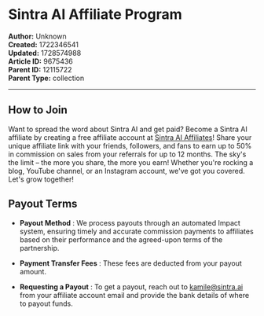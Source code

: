 # Sintra AI Affiliate Program

**Author:** Unknown  
**Created:** 1722346541  
**Updated:** 1728574988  
**Article ID:** 9675436  
**Parent ID:** 12115722  
**Parent Type:** collection  

---

## **How to Join**

Want to spread the word about Sintra AI and get paid? Become a Sintra AI affiliate by creating a free affiliate account at [Sintra AI Affiliates](https://sintra.ai/affiliate)! Share your unique affiliate link with your friends, followers, and fans to earn up to 50% in commission on sales from your referrals for up to 12 months. The sky's the limit – the more you share, the more you earn! Whether you're rocking a blog, YouTube channel, or an Instagram account, we've got you covered. Let's grow together!

## **Payout Terms**

  * **Payout Method** : We process payouts through an automated Impact system, ensuring timely and accurate commission payments to affiliates based on their performance and the agreed-upon terms of the partnership.

  * **Payment Transfer Fees** : These fees are deducted from your payout amount.

  * **Requesting a Payout** : To get a payout, reach out to kamile@sintra.ai from your affiliate account email and provide the bank details of where to payout funds.



